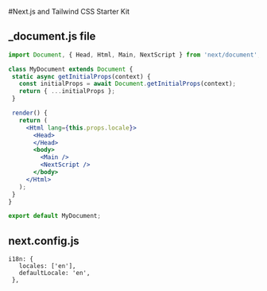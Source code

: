 #Next.js and Tailwind CSS Starter Kit


 ## _document.js file
 ```jsx
import Document, { Head, Html, Main, NextScript } from 'next/document';

class MyDocument extends Document {
  static async getInitialProps(context) {
    const initialProps = await Document.getInitialProps(context);
    return { ...initialProps };
  }

  render() {
    return (
      <Html lang={this.props.locale}>
        <Head>
        </Head>
        <body>
          <Main />
          <NextScript />
        </body>
      </Html>
    );
  }
}

export default MyDocument;

 ```

 ## next.config.js
 ```
i18n: {
    locales: ['en'],
    defaultLocale: 'en',
  },
 ```